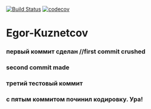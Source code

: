 [![Build Status](https://travis-ci.org/yaegorko/Egor-Kuznetcov.svg?branch=master)](https://travis-ci.org/yaegorko/Egor-Kuznetcov)
[![codecov](https://codecov.io/gh/yaegorko/Egor-Kuznetcov/branch/master/graph/badge.svg)](https://codecov.io/gh/yaegorko/Egor-Kuznetcov)
# Egor-Kuznetcov
### первый коммит сделан //first commit crushed 
### second commit made
### третий тестовый коммит
### с пятым коммитом починил кодировку. Ура!
